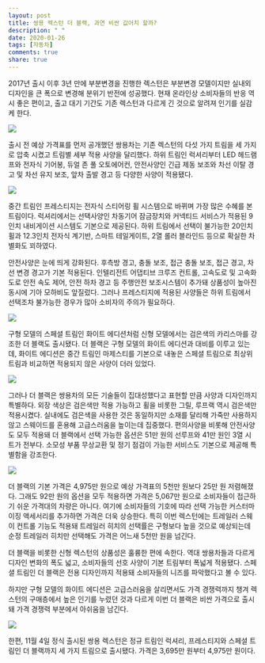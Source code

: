```yaml
---
layout: post
title: 쌍용 렉스턴 더 블랙, 과연 비싼 값어치 할까?
description: " "
date: 2020-01-26
tags: [자동차]
comments: true
share: true
---
```



2017년 출시 이후 3년 만에 부분변경을 진행한 렉스턴은 부분변경 모델이지만 실내외 디자인을 큰 폭으로 변경해 분위기 반전에 성공했다. 현재 온라인상 소비자들의 반응 역시 좋은 편이고, 출고 대기 기간도 기존 렉스턴과 다르게 긴 것으로 알려져 인기를 실감케 한다.

![](https://post-phinf.pstatic.net/MjAyMDExMTJfNSAg/MDAxNjA1MTczNzE1NDY4.EItNPHSFi-MNPWivPxURdQFCwge6lXX5XlTwRzMGFcog.eemPPWRApQ-xHdumOfiCWPaGLFACx96eehE_tRxzF6Mg.JPEG/%EC%98%AC_%EB%89%B4_%EB%A0%89%EC%8A%A4%ED%84%B42_copy.jpg?type=w1200)

출시 전 예상 가격표를 먼저 공개했던 쌍용차는 기존 렉스턴의 다섯 가지 트림을 세 가지로 압축 시켰고 트림별 세부 적용 사양을 달리했다. 하위 트림인 럭셔리부터 LED 헤드램프와 전자식 기어봉, 듀얼 존 풀 오토에어컨, 안전사양인 긴급 제동 보조와 차선 이탈 경고 및 차선 유지 보조, 앞차 출발 경고 등 다양한 사양이 적용됐다.

![](https://post-phinf.pstatic.net/MjAyMDExMTFfMjk3/MDAxNjA1MDg2ODU5OTI4.VvDtpC-TKVPwudgt_eMoO0cFjxUWfJSpDJZ7fEx-juog.IlrXSOZP3cC2E7RiGtAzHVGdwtLurEjkVL6tzzoJMTYg.JPEG/%EC%98%AC_%EB%89%B4_%EB%A0%89%EC%8A%A4%ED%84%B4_%EC%9D%B8%ED%85%8C%EB%A6%AC%EC%96%B4_copy.jpg?type=w1200)

중간 트림인 프레스티지는 전자식 스티어링 휠 시스템으로 바뀌며 가장 많은 수혜를 본 트림이다. 럭셔리에서는 선택사양인 차동기어 잠금장치와 커넥티드 서비스가 적용된 9인치 내비게이션 시스템도 기본으로 제공된다. 하위 트림에서 선택이 불가능한 20인치 휠과 12.3인치 전자식 계기반, 스마트 테일게이트, 2열 롤러 블라인드 등으로 확실한 차별화도 꾀하였다.

안전사양은 눈에 띄게 강화된다. 후측방 경고, 충돌 보조, 접근 충돌 보조, 접근 경고, 차선 변경 경고가 기본 적용된다. 인텔리전트 어댑티브 크루즈 컨트롤, 고속도로 및 고속화도로 안전 속도 제어, 안전 하차 경고 등 주행안전 보조시스템이 추가돼 상품성이 높아진 동시에 기아 모하비도 앞질렀다. 그러나 프레스티지에 적용된 사양들은 하위 트림에서 선택조차 불가능한 경우가 많아 소비자의 주의가 필요하다.

![](https://post-phinf.pstatic.net/MjAyMDExMTFfMTIz/MDAxNjA1MDg2OTgyNjI4.eMWiq80F1IBlThY0IsHwVh9dTE9-QNeKGpT3AslDEXQg.qvRowLO7sHERazieevCa9mRr1MXlsgsPYenGb7_bYj8g.JPEG/%EC%98%AC_%EB%89%B4_%EB%A0%89%EC%8A%A4%ED%84%B4_%EC%A0%95%EC%B8%A1%EB%A9%B4%28%EB%82%98%EC%9D%B4%ED%8A%B8%29_copy.jpg?type=w1200)

구형 모델의 스페셜 트림인 화이트 에디션처럼 신형 모델에서는 검은색의 카리스마를 강조한 더 블랙도 출시됐다. 더 블랙은 구형 모델의 화이트 에디션과 대비를 이루고 있는데, 화이트 에디션은 중간 트림인 마제스티를 기본으로 내놓은 스페셜 트림으로 최상위 트림과 비교하면 적용되지 않은 사양이 더러 있었다.

![](https://post-phinf.pstatic.net/MjAyMDExMTFfMTc3/MDAxNjA1MDg2OTI0MDIz.voBz3-x_yCcyV22x0uiZrGuS5J4qwYz201FYJ9sNtcsg.l2bZY43N0bI_4N-tKZuv6_M3uKXEnmni-kcPI_MDb0og.JPEG/%EC%98%AC_%EB%89%B4_%EB%A0%89%EC%8A%A4%ED%84%B4_%EB%8D%94_%EB%B8%94%EB%9E%99_%EC%8A%A4%EC%9B%A8%EC%9D%B4%EB%93%9C%EC%8B%9C%ED%8A%B8_copy.jpg?type=w1200)

그러나 더 블랙은 쌍용차의 모든 기술들이 집대성했다고 표현할 만큼 사양과 디자인까지 특별하다. 외장 색상은 검은색만 적용 가능하고 휠을 비롯한 그릴, 루프랙 역시 검은색만 적용시켰다. 실내에도 검은색을 사용한 것은 동일하지만 소재를 달리해 가죽만 사용하지 않고 스웨이드를 혼용해 고급스러움을 높이는데 집중했다. 편의사양을 비롯해 안전사양도 모두 적용돼 더 블랙에서 선택 가능한 옵션은 51만 원의 선루프와 41만 원인 3열 시트가 전부다. 소모성 부품 무상교환 및 정기 점검이 가능한 서비스도 기본으로 제공해 특별함을 강조한다.

![](https://post-phinf.pstatic.net/MjAyMDExMTFfMjky/MDAxNjA1MDg3MDQyNDY0.pjzXA0iLRlqyITptEEP7nnJGCMQ9yriBTfqBSW23LiYg.c2k0YUpBtn0x0woAVaoDUKpI7NztZ3POAjmlTHlp-9og.JPEG/%EC%98%AC_%EB%89%B4_%EB%A0%89%EC%8A%A4%ED%84%B4_%ED%8A%B8%EB%A0%88%EC%9D%BC%EB%9F%AC_%EC%8A%A4%EC%9B%A8%EC%9D%B4_%EC%BB%A8%ED%8A%B8%EB%A1%A4_copy.jpg?type=w1200)

더 블랙의 기본 가격은 4,975만 원으로 예상 가격표의 5천만 원보다 25만 원 저렴해졌다. 그래도 92만 원의 옵션을 모두 적용하면 가격은 5,067만 원으로 소비자들이 접근하기 쉬운 가격대의 차량은 아니다. 여기에 소비자들의 기호에 따라 선택 가능한 커스터마이징 액세서리를 추가하면 가격은 더욱 상승한다. 특히 이번 렉스턴에는 트레일러 스웨이 컨트롤 기능도 적용돼 트레일러 히치의 선택률은 구형보다 높을 것으로 예상되는데 순정 트레일러 히치만 선택해도 가격은 어느새 5천만 원을 넘긴다.

더 블랙을 비롯한 신형 렉스턴의 상품성은 훌륭한 편에 속한다. 역대 쌍용차들과 다르게 디자인 변화의 폭도 넓고, 소비자들의 선호 사양이 기본 트림부터 폭넓게 적용됐다. 스페셜 트림인 더 블랙은 전용 디자인까지 적용돼 소비자들의 니즈를 파악했다고 볼 수 있다.

하지만 구형 모델의 화이트 에디션은 고급스러움을 살리면서도 가격 경쟁력까지 챙겨 렉스턴의 구매층에서 높은 인기를 누렸던 것과 다르게 이번 더 블랙은 비싼 가격으로 출시돼 가격 경쟁력 부분에서 아쉬움을 남긴다.

![](https://post-phinf.pstatic.net/MjAyMDExMTFfOCAg/MDAxNjA1MDg3MDc5NzY0.6gTjf1DII7D3O6dDl1aReXabx73Dcx3iEu3QbmHUz3Ag.PJjIRlzglQficqYKWTinjTQW-66FOwbAfpx3QoNVJkYg.JPEG/%EC%98%AC_%EB%89%B4_%EB%A0%89%EC%8A%A4%ED%84%B41_copy.jpg?type=w1200)

한편, 11월 4일 정식 출시된 쌍용 렉스턴은 정규 트림인 럭셔리, 프레스티지와 스페셜 트림인 더 블랙까지 세 가지 트림으로 출시됐다. 가격은 3,695만 원부터 4,975만 원이다.